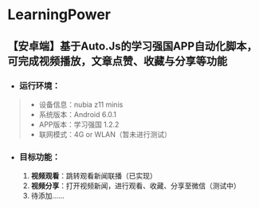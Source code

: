 <!--
 * @Description: 学习强国自动化脚本说明文档
 * @version: 0.0.1
 * @Author: Veagau
 * @LastEditors: Veagau
 * @Date: 2019-03-29 17:36:49
 * @LastEditTime: 2019-03-29 19:14:22
 -->
# LearningPower
【安卓端】基于**Auto.Js**的**学习强国APP**自动化脚本，可完成视频播放，文章点赞、收藏与分享等功能
---
- ### 运行环境：
> - 设备信息：nubia z11 minis
> - 系统版本：Android 6.0.1
> - APP版本：学习强国 1.2.2
> - 联网模式：4G or WLAN（暂未进行测试）

- ### 目标功能：
    1. **视频观看**：跳转观看新闻联播（已实现）
    2. **视频分享**：打开视频新闻，进行观看、收藏、分享至微信（测试中）
    3. 待添加……